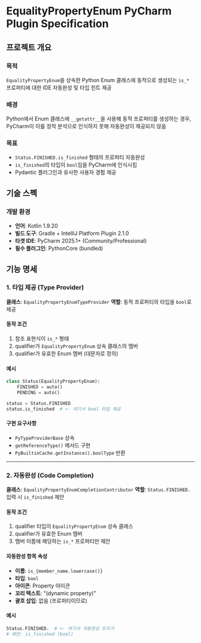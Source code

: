 # EqualityPropertyEnum PyCharm Plugin Specification

## 프로젝트 개요

### 목적
`EqualityPropertyEnum`을 상속한 Python Enum 클래스에 동적으로 생성되는 `is_*` 프로퍼티에 대한 IDE 자동완성 및 타입 힌트 제공

### 배경
Python에서 Enum 클래스에 `__getattr__`을 사용해 동적 프로퍼티를 생성하는 경우, PyCharm이 이를 정적 분석으로 인식하지 못해 자동완성이 제공되지 않음

### 목표
- `Status.FINISHED.is_finished` 형태의 프로퍼티 자동완성
- `is_finished`의 타입이 `bool`임을 PyCharm에 인식시킴
- Pydantic 플러그인과 유사한 사용자 경험 제공

## 기술 스펙

### 개발 환경
- **언어**: Kotlin 1.9.20
- **빌드 도구**: Gradle + IntelliJ Platform Plugin 2.1.0
- **타겟 IDE**: PyCharm 2025.1+ (Community/Professional)
- **필수 플러그인**: PythonCore (bundled)

## 기능 명세

### 1. 타입 제공 (Type Provider)

**클래스**: `EqualityPropertyEnumTypeProvider`
**역할**: 동적 프로퍼티의 타입을 `bool`로 제공

#### 동작 조건
1. 참조 표현식이 `is_*` 형태
2. qualifier가 `EqualityPropertyEnum` 상속 클래스의 멤버
3. qualifier가 유효한 Enum 멤버 (대문자로 정의)

#### 예시
```python
class Status(EqualityPropertyEnum):
    FINISHED = auto()
    PENDING = auto()

status = Status.FINISHED
status.is_finished  # <- 여기서 bool 타입 제공
```

#### 구현 요구사항
- `PyTypeProviderBase` 상속
- `getReferenceType()` 메서드 구현
- `PyBuiltinCache.getInstance().boolType` 반환

---

### 2. 자동완성 (Code Completion)

**클래스**: `EqualityPropertyEnumCompletionContributor`
**역할**: `Status.FINISHED.` 입력 시 `is_finished` 제안

#### 동작 조건
1. qualifier 타입이 `EqualityPropertyEnum` 상속 클래스
2. qualifier가 유효한 Enum 멤버
3. 멤버 이름에 해당하는 `is_*` 프로퍼티만 제안

#### 자동완성 항목 속성
- **이름**: `is_{member_name.lowercase()}`
- **타입**: `bool`
- **아이콘**: Property 아이콘
- **꼬리 텍스트**: "(dynamic property)"
- **괄호 삽입**: 없음 (프로퍼티이므로)

#### 예시
```python
Status.FINISHED.  # <- 여기서 자동완성 트리거
# 제안: is_finished (bool)
```
